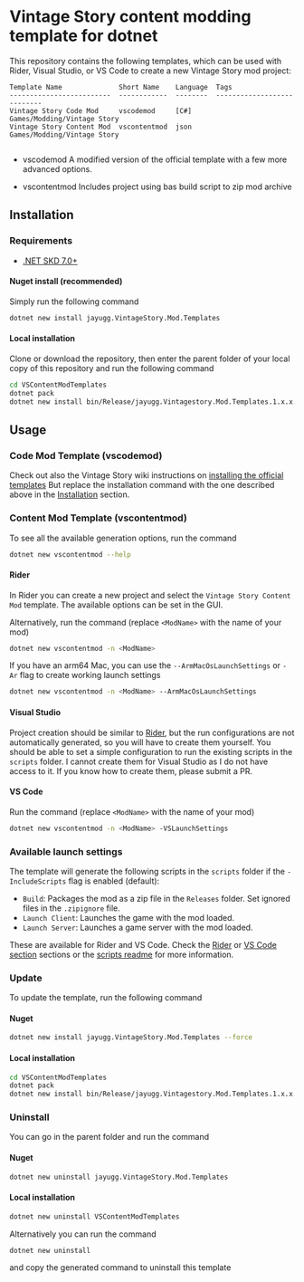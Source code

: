 # Vintage Story content modding template for dotnet
This repository contains the following templates, which can be used with Rider, Visual Studio, or VS Code to create a new Vintage Story mod project:
```
Template Name              Short Name    Language  Tags                       
-------------------------  ------------  --------  ---------------------------
Vintage Story Code Mod     vscodemod     [C#]      Games/Modding/Vintage Story
Vintage Story Content Mod  vscontentmod  json      Games/Modding/Vintage Story
         
```
- vscodemod
A modified version of the official template with a few more advanced options.

- vscontentmod
Includes project using bas build script to zip mod archive

## Installation

### Requirements
- [.NET SKD 7.0+](https://dotnet.microsoft.com/en-us/download)

#### Nuget install (recommended)
Simply run the following command
```bash
dotnet new install jayugg.VintageStory.Mod.Templates
```

#### Local installation
Clone or download the repository, then enter the parent folder of your local copy of this repository and run the following command
```bash
cd VSContentModTemplates
dotnet pack
dotnet new install bin/Release/jayugg.Vintagestory.Mod.Templates.1.x.x.nupkg
```

## Usage

### Code Mod Template (vscodemod)
Check out also the Vintage Story wiki instructions on [installing the official templates](https://wiki.vintagestory.at/Modding:Setting_up_your_Development_Environment#Mod_Template_package)
But replace the installation command with the one described above in the [Installation](#Installation) section.

### Content Mod Template (vscontentmod)

To see all the available generation options, run the command
```bash
dotnet new vscontentmod --help
```

#### Rider
In Rider you can create a new project and select the `Vintage Story Content Mod` template.
The available options can be set in the GUI.

Alternatively, run the command (replace `<ModName>` with the name of your mod)
```bash
dotnet new vscontentmod -n <ModName>
```

If you have an arm64 Mac, you can use the `--ArmMacOsLaunchSettings` or `-Ar` flag to create working launch settings
```bash
dotnet new vscontentmod -n <ModName> --ArmMacOsLaunchSettings
```

#### Visual Studio
Project creation should be similar to [Rider](#Rider), but the run configurations are not automatically generated,
so you will have to create them yourself. You should be able to set a simple configuration to run the existing scripts in the `scripts` folder.
I cannot create them for Visual Studio as I do not have access to it. If you know how to create them, please submit a PR.

#### VS Code
Run the command (replace `<ModName>` with the name of your mod)
```bash
dotnet new vscontentmod -n <ModName> -VSLaunchSettings
```

### Available launch settings
The template will generate the following scripts in the `scripts` folder if the `-IncludeScripts` flag is enabled (default):
- `Build`: Packages the mod as a zip file in the `Releases` folder. Set ignored files in the `.zipignore` file.
- `Launch Client`: Launches the game with the mod loaded.
- `Launch Server`: Launches a game server with the mod loaded.

These are available for Rider and VS Code.
Check the [Rider](#Rider) or [VS Code section](#VS-Code) sections or the [scripts readme](scripts/readme.md) for more information.

### Update
To update the template, run the following command

#### Nuget
```bash
dotnet new install jayugg.VintageStory.Mod.Templates --force
```

#### Local installation
```bash
cd VSContentModTemplates
dotnet pack
dotnet new install bin/Release/jayugg.Vintagestory.Mod.Templates.1.x.x.nupkg --force
```

### Uninstall
You can go in the parent folder and run the command

#### Nuget

```bash
dotnet new uninstall jayugg.VintageStory.Mod.Templates
```

#### Local installation
```bash
dotnet new uninstall VSContentModTemplates
```

Alternatively you can run the command

```bash
dotnet new uninstall
```
and copy the generated command to uninstall this template